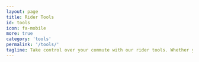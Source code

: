 ```yaml
---
layout: page
title: Rider Tools
id: tools
icon: fa-mobile
more: true
category: 'tools'
permalink: '/tools/'
tagline: Take control over your commute with our rider tools. Whether you need to plan a new trip, find out when the next bus is on its way, or get a better handle on the schedule for your stop or station, we've got you covered.
---
```

